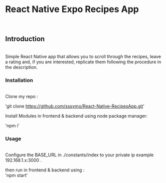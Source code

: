 <h1>React Native Expo Recipes App </h1><br>

<h2>Introduction</h2><br>
Simple React Native app that allows you to scroll through the recipes, leave a rating and, if you are interested, replicate them following the procedure in the description.<br>

<h3>Installation</h3><br>
Clone my repo : <br>

'git clone https://github.com/sssymo/React-Native-RecipesApp.git'

Install Modules in frontend & backend using node package manager: <br>

'npm i'

<h3>Usage</h3> <br>
Configure the BASE_URL in ./constants/index to your private ip example 192.168.1.x:3000 .

then run in frontend & backend using :<br>
'npm start' 

